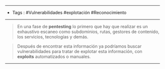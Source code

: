 
-----
- Tags : #Vulnerabilidades #explotación #Reconocimiento
-----

>En una fase de **pentesting** lo primero que hay que realizar es un exhaustivo escaneo como subdominios, rutas, gestores de contenido, los servicios, tecnologías y demás.

>Después de encontrar esta información ya podríamos buscar vulnerabilidades para tratar de explotar esta información, con **exploits** automatizados o manuales.

---


